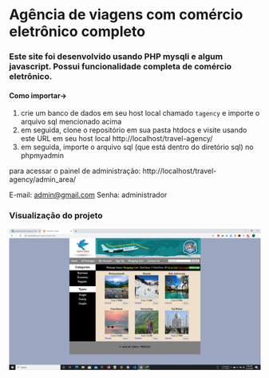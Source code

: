 # Agência de viagens com comércio eletrônico completo

### Este site foi desenvolvido usando PHP mysqli e algum javascript. Possui funcionalidade completa de comércio eletrônico.

#### Como importar->
  1. crie um banco de dados em seu host local chamado `tagency` e importe o arquivo sql mencionado acima
  2. em seguida, clone o repositório em sua pasta htdocs e visite usando este URL em seu host local http://localhost/travel-agency/
  3. em seguida, importe o arquivo sql (que está dentro do diretório sql) no phpmyadmin


para acessar o painel de administração:
http://localhost/travel-agency/admin_area/


E-mail: admin@gmail.com
Senha: administrador



### Visualização do projeto
![visualização da agência de viagens](https://github.com/ashraf-kabir/travel-agency/blob/master/travel-agency-preview.PNG)



